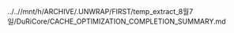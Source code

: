 ../..//mnt/h/ARCHIVE/.UNWRAP/FIRST/temp_extract_8월7일/DuRiCore/CACHE_OPTIMIZATION_COMPLETION_SUMMARY.md
